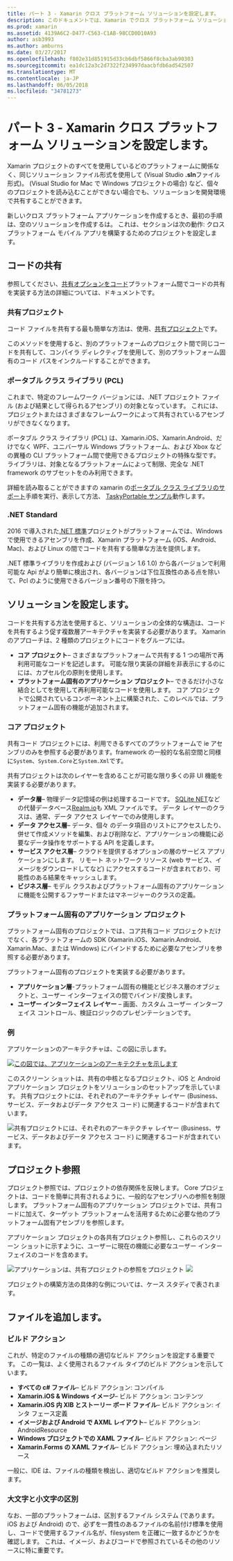 ```yaml
---
title: パート 3 - Xamarin クロス プラットフォーム ソリューションを設定します。
description: このドキュメントでは、Xamarin でクロス プラットフォーム ソリューションを設定する方法について説明します。 これでさまざまなコードの戦略をなど、共有プロジェクトおよび .NET 標準の共有します。
ms.prod: xamarin
ms.assetid: 4139A6C2-D477-C563-C1AB-98CCD0D10A93
author: asb3993
ms.author: amburns
ms.date: 03/27/2017
ms.openlocfilehash: f802e31d851915d33cb6dbf5866f8cba3ab90303
ms.sourcegitcommit: ea1dc12a3c2d7322f234997daacbfdb6ad542507
ms.translationtype: MT
ms.contentlocale: ja-JP
ms.lasthandoff: 06/05/2018
ms.locfileid: "34781273"
---
```

# <a name="part-3---setting-up-a-xamarin-cross-platform-solution"></a>パート 3 - Xamarin クロス プラットフォーム ソリューションを設定します。

Xamarin プロジェクトのすべてを使用しているどのプラットフォームに関係なく、同じソリューション ファイル形式を使用して (Visual Studio **.sln**ファイル形式)。 (Visual Studio for Mac で Windows プロジェクトの場合) など、個々 のプロジェクトを読み込むことができない場合でも、ソリューションを開発環境で共有することができます。



新しいクロス プラットフォーム アプリケーションを作成するとき、最初の手順は、空のソリューションを作成するは。 これは、セクションは次の動作: クロス プラットフォーム モバイル アプリを構築するためのプロジェクトを設定します。

 <a name="Sharing_Code" />


## <a name="sharing-code"></a>コードの共有

参照してください、[共有オプションをコード](~/cross-platform/app-fundamentals/code-sharing.md)プラットフォーム間でコードの共有を実装する方法の詳細については、ドキュメントです。

 <a name="Shared_Asset_Projects" />


### <a name="shared-projects"></a>共有プロジェクト

コード ファイルを共有する最も簡単な方法は、使用、[共有プロジェクト](~/cross-platform/app-fundamentals/shared-projects.md)です。

このメソッドを使用すると、別のプラットフォームのプロジェクト間で同じコードを共有して、コンパイラ ディレクティブを使用して、別のプラットフォーム固有のコード パスをインクルードすることができます。

 <a name="Portable_Class_Libraries" />


### <a name="portable-class-libraries-pcl"></a>ポータブル クラス ライブラリ (PCL)

これまで、特定のフレームワーク バージョンには、.NET プロジェクト ファイル (および結果として得られるアセンブリ) の対象となっています。 これには、プロジェクトまたはさまざまなフレームワークによって共有されているアセンブリができなくなります。

ポータブル クラス ライブラリ (PCL) は、Xamarin.iOS、Xamarin.Android、だけでなく WPF、ユニバーサル Windows プラットフォーム、および Xbox などの異種の CLI プラットフォーム間で使用できるプロジェクトの特殊な型です。 ライブラリは、対象となるプラットフォームによって制限、完全な .NET framework のサブセットをのみ利用できます。

詳細を読み取ることができますの xamarin の[ポータブル クラス ライブラリのサポート](~/cross-platform/app-fundamentals/pcl.md)手順を実行、表示して方法、 [TaskyPortable サンプル](https://github.com/xamarin/mobile-samples/tree/master/TaskyPortable)動作します。


### <a name="net-standard"></a>.NET Standard

2016 で導入された[.NET 標準](~/cross-platform/app-fundamentals/net-standard.md)プロジェクトがプラットフォームでは、Windows で使用できるアセンブリを作成、Xamarin プラットフォーム (iOS、Android、Mac)、および Linux の間でコードを共有する簡単な方法を提供します。

.NET 標準ライブラリを作成および (バージョン 1.6 1.0) から各バージョンで利用可能な Api がより簡単に検出され、各バージョンは下位互換性のある点を除いて、Pcl のように使用できるバージョン番号の下限を持つ。



 <a name="Populating_the_Solution" />


## <a name="populating-the-solution"></a>ソリューションを設定します。

コードを共有する方法を使用すると、ソリューションの全体的な構造は、コードを共有するよう促す複数層アーキテクチャを実装する必要があります。
Xamarin のアプローチは、2 種類のプロジェクトにコードをグループには。

-   **コア プロジェクト**– さまざまなプラットフォームで共有する 1 つの場所で再利用可能なコードを記述します。 可能な限り実装の詳細を非表示にするのにには、カプセル化の原則を使用します。
-   **プラットフォーム固有のアプリケーション プロジェクト**– できるだけ小さな結合としてを使用して再利用可能なコードを使用します。 コア プロジェクトで公開されているコンポーネント上に構築された、このレベルでは、プラットフォーム固有の機能が追加されます。


 <a name="Core_Project" />


### <a name="core-project"></a>コア プロジェクト

共有コード プロジェクトには、利用できるすべてのプラットフォームで ie アセンブリのみを参照する必要があります。framework の一般的な名前空間と同様に`System`、`System.Core`と`System.Xml`です。

共有プロジェクトは次のレイヤーを含めることが可能な限り多くの非 UI 機能を実装する必要があります。

-   **データ層**– 物理データ記憶域の例は処理するコードです。  [SQLite NET](https://github.com/praeclarum/sqlite-net)などの代替データベース[Realm.io](https://realm.io/products/realm-mobile-database/)も XML ファイルです。 データ レイヤーのクラスは、通常、データ アクセス レイヤーでのみ使用します。
-   **データ アクセス層**– データ、個々 のデータ項目のリストにアクセスしたり、併せて作成メソッドを編集、および削除など、アプリケーションの機能に必要なデータ操作をサポートする API を定義します。
-   **サービス アクセス層**– クラウドを提供するオプションの層のサービス アプリケーションにします。 リモート ネットワーク リソース (web サービス、イメージをダウンロードしてなど) にアクセスするコードが含まれており、可能性のある結果をキャッシュします。
-   **ビジネス層**– モデル クラスおよびプラットフォーム固有のアプリケーションに機能を公開するファサードまたはマネージャーのクラスの定義。


 <a name="Platform-Specific_Application_Projects" />


### <a name="platform-specific-application-projects"></a>プラットフォーム固有のアプリケーション プロジェクト

プラットフォーム固有のプロジェクトでは、コア共有コード プロジェクトだけでなく、各プラットフォームの SDK (Xamarin.iOS、Xamarin.Android、Xamarin.Mac、または Windows) にバインドするために必要なアセンブリを参照する必要があります。

プラットフォーム固有のプロジェクトを実装する必要があります。

-   **アプリケーション層**-プラットフォーム固有の機能とビジネス層のオブジェクトと、ユーザー インターフェイスの間でバインド/変換します。
-   **ユーザー インターフェイス レイヤー** – 画面、カスタム ユーザー インターフェイス コントロール、検証ロジックのプレゼンテーションです。


<a name="Example" />


### <a name="example"></a>例

アプリケーションのアーキテクチャは、この図に示します。

 [ ![](setting-up-a-xamarin-cross-platform-solution-images/conceptualarchitecture.png "この図では、アプリケーションのアーキテクチャを示します")](setting-up-a-xamarin-cross-platform-solution-images/conceptualarchitecture.png#lightbox)

このスクリーン ショットは、共有の中核となるプロジェクト、iOS と Android アプリケーション プロジェクトをソリューションのセットアップを示しています。 共有プロジェクトには、それぞれのアーキテクチャ レイヤー (Business、サービス、データおよびデータ アクセス コード) に関連するコードが含まれています。

 ![](setting-up-a-xamarin-cross-platform-solution-images/core-solution-example.png "共有プロジェクトには、それぞれのアーキテクチャ レイヤー (Business、サービス、データおよびデータ アクセス コード) に関連するコードが含まれています。")


 <a name="Project_References" />


## <a name="project-references"></a>プロジェクト参照

プロジェクト参照では、プロジェクトの依存関係を反映します。 Core プロジェクトは、コードを簡単に共有されるように、一般的なアセンブリへの参照を制限します。
プラットフォーム固有のアプリケーション プロジェクトでは、共有コードに加えて、ターゲット プラットフォームを活用するために必要な他のプラットフォーム固有アセンブリを参照します。

アプリケーション プロジェクトの各共有プロジェクト参照し、これらのスクリーン ショットに示すように、ユーザーに現在の機能に必要なユーザー インターフェイスのコードを含めます。

![](setting-up-a-xamarin-cross-platform-solution-images/solution-android.png "アプリケーションは、共有プロジェクトの参照をプロジェクト") ![ ](setting-up-a-xamarin-cross-platform-solution-images/solution-ios.png "アプリケーション プロジェクトの共有プロジェクトの参照")


プロジェクトの構築方法の具体的な例については、ケース スタディで表されます。

 <a name="Adding_Files" />


## <a name="adding-files"></a>ファイルを追加します。

 <a name="Build_Action" />


### <a name="build-action"></a>ビルド アクション

これが、特定のファイルの種類の適切なビルド アクションを設定する重要です。 この一覧は、よく使用されるファイル タイプのビルド アクションを示しています。

-  **すべての c# ファイル**– ビルド アクション: コンパイル
-   **Xamarin.iOS & Windows イメージ**– ビルド アクション: コンテンツ
-   **Xamarin.iOS 内 XIB とストーリー ボード ファイル**– ビルド アクション: インタ フェース定義
-   **イメージおよび Android で AXML レイアウト**– ビルド アクション: AndroidResource
-  **Windows プロジェクトでの XAML ファイル**– ビルド アクション: ページ
-  **Xamarin.Forms の XAML ファイル**– ビルド アクション: 埋め込まれたリソース


一般に、IDE は、ファイルの種類を検出し、適切なビルド アクションを推奨します。

 <a name="Case_Sensitivity" />


### <a name="case-sensitivity"></a>大文字と小文字の区別

なお、一部のプラットフォームは、区別するファイル システム (であります。
iOS および Android) ので、必ずを一貫性のあるファイルの名前付け標準を使用し、コードで使用するファイル名が、filesystem を正確に一致するかどうかを確認します。 これは、イメージ、およびコードで参照されているその他のリソースに特に重要です。
